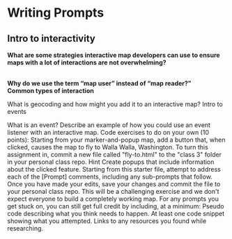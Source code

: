 <H1> Writing Prompts </h1>
<H2>Intro to interactivity</h2>

<b>What are some strategies interactive map developers can use to ensure maps with a lot of interactions are not overwhelming?</b>

<br>
<b>Why do we use the term “map user” instead of “map reader?”</b>

<br>
<b>Common types of interaction</b>

What is geocoding and how might you add it to an interactive map?
Intro to events

What is an event?
Describe an example of how you could use an event listener with an interactive map.
Code exercises to do on your own (10 points):
Starting from your marker-and-popup map, add a button that, when clicked, causes the map to fly to Walla Walla, Washington. To turn this assignment in, commit a new file called "fly-to.html" to the "class 3" folder in your personal class repo.
Hint
Create popups that include information about the clicked feature. Starting from this starter file, attempt to address each of the [Prompt] comments, including any sub-prompts that follow. Once you have made your edits, save your changes and commit the file to your personal class repo. This will be a challenging exercise and we don't expect everyone to build a completely working map. For any prompts you get stuck on, you can still get full credit by including, at a minimum:
Pseudo code describing what you think needs to happen.
At least one code snippet showing what you attempted.
Links to any resources you found while researching.
